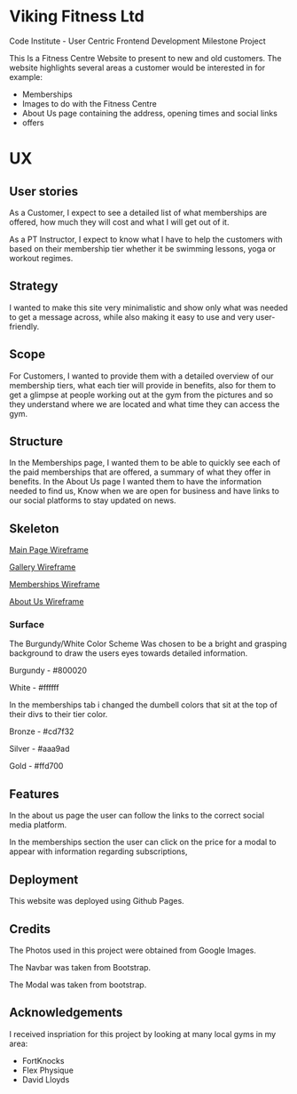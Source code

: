 # Viking Fitness Ltd

Code Institute - User Centric Frontend Development Milestone Project

This Is a Fitness Centre Website to present to new and old customers. The website highlights several areas a customer would be interested in for example:
- Memberships
- Images to do with the Fitness Centre
- About Us page containing the address, opening times and social links
- offers

# UX

## User stories
As a Customer, I expect to see a detailed list of what memberships are offered, how much they will cost and what I will get out of it.

As a PT Instructor, I expect to know what I have to help the customers with based on their membership tier whether it be swimming lessons, yoga or workout regimes.

## Strategy
I wanted to make this site very minimalistic and show only what was needed to get a message across, while also making it easy to use and very user-friendly.

## Scope
For Customers, I wanted to provide them with a detailed overview of our membership tiers, what each tier will provide in benefits, also for them to get a glimpse at people working out at the gym from the pictures and so they understand where we are located and what time they can access the gym.

## Structure
In the Memberships page, I wanted them to be able to quickly see each of the paid memberships that are offered, a summary of what they offer in benefits. In the About Us page I wanted them to have the information needed to find us, Know when we are open for business and have links to our social platforms to stay updated on news.

## Skeleton
[Main Page Wireframe](https://www.figma.com/file/RpFXX9KV2ZjcygWEkqV0i6/Viking-Fitness-Main-Page?node-id=0%3A1)

[Gallery Wireframe](https://www.figma.com/file/RpFXX9KV2ZjcygWEkqV0i6/Viking-Fitness-Main-Page?node-id=4%3A0)

[Memberships Wireframe](https://www.figma.com/file/RpFXX9KV2ZjcygWEkqV0i6/Viking-Fitness-Main-Page?node-id=5%3A3)

[About Us Wireframe](https://www.figma.com/file/RpFXX9KV2ZjcygWEkqV0i6/Viking-Fitness-Main-Page?node-id=14%3A3)

### Surface
The Burgundy/White Color Scheme Was chosen to be a bright and grasping background to draw the users eyes towards detailed information.

Burgundy - #800020

White - #ffffff

In the memberships tab i changed the dumbell colors that sit at the top of their divs to their tier color.

Bronze - #cd7f32

Silver - #aaa9ad

Gold - #ffd700

## Features
In the about us page the user can follow the links to the correct social media platform.

In the memberships section the user can click on the price for a modal to appear with information regarding subscriptions,

## Deployment

This website was deployed using Github Pages.

## Credits
The Photos used in this project were obtained from Google Images.

The Navbar was taken from Bootstrap.

The Modal was taken from bootstrap. 

## Acknowledgements
I received inspriation for this project by looking at many local gyms in my area:

- FortKnocks
- Flex Physique
- David Lloyds